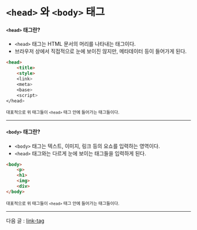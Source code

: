 # `<head>` 와 `<body>` 태그

#### `<head>` 태그란?
- `<head>` 태그는 HTML 문서의 머리를 나타내는 태그이다.
- 브라우저 상에서 직접적으로 눈에 보이진 않지만, 메타데이터 등이 들어가게 된다.

```html
<head>
    <title>
    <style>
    <link>
    <meta>
    <base>
    <script>
</head>
```
<small>대표적으로 위 태그들이 `<head>` 태그 안에 들어가는 태그들이다.</small>

<hr>

#### `<body>` 태그란?
- `<body>` 태그는 텍스트, 이미지, 링크 등의 요쇼를 입력하는 영역이다.
- `<head>` 태그와는 다르게 눈에 보이는 태그들을 입력하게 된다.

```html
<body>
    <p>
    <h1>
    <img>
    <div>
</body>
```
<small>대표적으로 위 태그들이 `<head>` 태그 안에 들어가는 태그들이다.</small>

<hr>

다음 글 : [link-tag](https://github.com/zzunipark/TIL/blob/main/HTML/tags/link-tag.md)